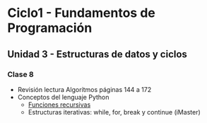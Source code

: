 # Ciclo1 - Fundamentos de Programación

## Unidad 3 - Estructuras de datos y ciclos

### Clase 8
* Revisión lectura Algorítmos páginas 144 a 172
* Conceptos del lenguaje Python
  * [Funciones recursivas](funciones_recursivas.md)
  * Estructuras iterativas: while, for, break y continue (iMaster)